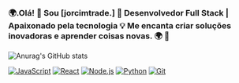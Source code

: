 
### 🌍.Olá! 👋 Sou [jorcimtrade.] 🚀 Desenvolvedor Full Stack | Apaixonado pela tecnologia 💡 Me encanta criar soluções inovadoras e aprender coisas novas. 🌍 🚀 
![Anurag's GitHub stats](https://github-readme-stats.vercel.app/api?username=anuraghazra&show_icons=true&theme=transparent)

[![JavaScript](https://img.shields.io/badge/-JavaScript-F7DF1E?logo=javascript&logoColor=black)](https://developer.mozilla.org/en-US/docs/Web/JavaScript)
[![React](https://img.shields.io/badge/-React-61DAFB?logo=react&logoColor=black)](https://reactjs.org/)
[![Node.js](https://img.shields.io/badge/-Node.js-339933?logo=node.js&logoColor=white)](https://nodejs.org/)
[![Python](https://img.shields.io/badge/-Python-3776AB?logo=python&logoColor=white)](https://www.python.org/)
[![Git](https://img.shields.io/badge/-Git-F05032?logo=git&logoColor=white)](https://git-scm.com/)


